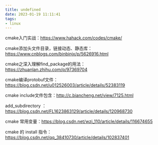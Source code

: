```yaml
---
title: undefined
date: 2023-01-19 11:11:41
tags:
- linux
---
```


cmake入门实战：https://www.hahack.com/codes/cmake/

cmake添加头文件目录，链接动态、静态库：https://www.cnblogs.com/binbinjx/p/5626916.html

cmake之深入理解find_package的用法：https://zhuanlan.zhihu.com/p/97369704

cmake编译protobuf文件：https://blog.csdn.net/u012526003/article/details/52383119

cmake include文件包含：http://c.biancheng.net/view/7125.html

add_subdirectory ：https://blog.csdn.net/FL1623863129/article/details/120968730

cmake 常用变量：https://blog.csdn.net/wzj_110/article/details/116674655

cmake 的 install 指令：https://blog.csdn.net/qq_38410730/article/details/102837401

